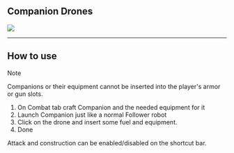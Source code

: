 ## Companion Drones

![](thumbnail.png)

--------------------------------------

## How to use
> [!NOTE]
> Companions or their equipment cannot be inserted into the player's armor or gun slots.

1. On Combat tab craft Companion and the needed equipment for it
2. Launch Companion just like a normal Follower robot
3. Click on the drone and insert some fuel and equipment.
4. Done

Attack and construction can be enabled/disabled on the shortcut bar.
